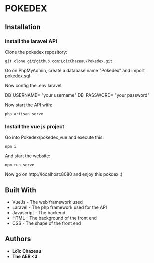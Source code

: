 # POKEDEX


## Installation

### Install the laravel API

Clone the pokedex repository: 
```
git clone git@github.com:LoicChazeau/Pokedex.git
```

Go on PhpMyAdmin, create a database name "Pokedex" and import pokedex.sql


Now config the .env laravel:

DB_USERNAME= "your username"
DB_PASSWORD= "your password"


Now start the API with:

```
php artisan serve
```

### Install the vue js project

Go into Pokedex/pokedex_vue and execute this:

```
npm i
```

And start the website:

```
npm run serve
```

Now go on http://localhost:8080 and enjoy this pokdex :)



## Built With

* VueJs - The web framework used
* Laravel - The php framework used for the API
* Javascript - The backend
* HTML - The background  of the front end 
* CSS - The shape of the front end


## Authors

* **Loïc Chazeau**
* **The AER <3**
